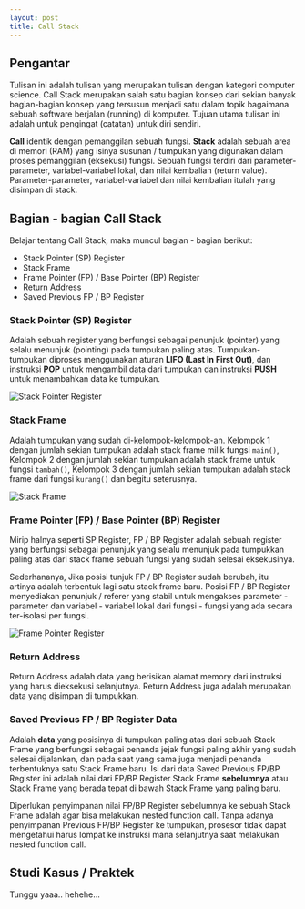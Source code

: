 ```yaml
---
layout: post
title: Call Stack
---
```


## Pengantar
Tulisan ini adalah tulisan yang merupakan tulisan dengan kategori computer science. Call Stack merupakan salah satu bagian 
konsep dari sekian banyak bagian-bagian konsep yang tersusun menjadi satu dalam topik bagaimana sebuah software berjalan 
(running) di komputer. Tujuan utama tulisan ini adalah untuk pengingat (catatan) untuk diri sendiri.

**Call** identik dengan pemanggilan sebuah fungsi. **Stack** adalah sebuah area di memori (RAM) yang isinya susunan / tumpukan 
yang digunakan dalam proses pemanggilan (eksekusi) fungsi. Sebuah fungsi terdiri dari parameter-parameter, variabel-variabel 
lokal, dan nilai kembalian (return value). Parameter-parameter, variabel-variabel dan nilai kembalian itulah yang disimpan di stack.

## Bagian - bagian Call Stack
Belajar tentang Call Stack, maka muncul bagian - bagian berikut:

* Stack Pointer (SP) Register
* Stack Frame
* Frame Pointer (FP) / Base Pointer (BP) Register
* Return Address
* Saved Previous FP / BP Register

### Stack Pointer (SP) Register
Adalah sebuah register yang berfungsi sebagai penunjuk (pointer) yang selalu menunjuk (pointing) pada tumpukan paling atas. 
Tumpukan-tumpukan diproses menggunakan aturan **LIFO (Last In First Out)**, dan instruksi **POP** untuk mengambil data dari 
tumpukan dan instruksi **PUSH** untuk menambahkan data ke tumpukan.

![Stack Pointer Register](http://res.cloudinary.com/okaprinarjaya/image/upload/v1482073533/okadiary/call-stack/SP1rsz.png)

### Stack Frame
Adalah tumpukan yang sudah di-kelompok-kelompok-an. Kelompok 1 dengan jumlah sekian tumpukan adalah stack frame milik fungsi 
`main()`, Kelompok 2 dengan jumlah sekian tumpukan adalah stack frame untuk fungsi `tambah()`, Kelompok 3 dengan jumlah sekian 
tumpukan adalah stack frame dari fungsi `kurang()` dan begitu seterusnya.

![Stack Frame](http://res.cloudinary.com/okaprinarjaya/image/upload/v1482073533/okadiary/call-stack/StackFrameRsz.png)

### Frame Pointer (FP) / Base Pointer (BP) Register
Mirip halnya seperti SP Register, FP / BP Register adalah sebuah register yang berfungsi sebagai penunjuk yang selalu menunjuk pada tumpukkan paling atas dari stack frame sebuah fungsi yang sudah selesai eksekusinya. 

Sederhananya, Jika posisi tunjuk FP / BP Register sudah berubah, itu artinya adalah terbentuk lagi satu stack frame baru. Posisi 
FP / BP Register  menyediakan penunjuk / referer yang stabil untuk mengakses parameter - parameter dan variabel - variabel lokal 
dari fungsi - fungsi yang ada secara ter-isolasi per fungsi. 

![Frame Pointer Register](http://res.cloudinary.com/okaprinarjaya/image/upload/v1482073532/okadiary/call-stack/FPRsz1.png)

### Return Address
Return Address adalah data yang berisikan alamat memory dari instruksi yang harus dieksekusi selanjutnya. Return Address juga 
adalah merupakan data yang disimpan di tumpukkan.

### Saved Previous FP / BP Register Data
Adalah **data** yang posisinya di tumpukan paling atas dari sebuah Stack Frame yang berfungsi sebagai penanda jejak fungsi 
paling akhir yang  sudah selesai dijalankan, dan pada saat yang sama juga menjadi penanda terbentuknya satu Stack Frame baru. 
Isi dari data Saved Previous FP/BP Register ini adalah nilai dari FP/BP Register Stack Frame **sebelumnya** atau Stack Frame 
yang berada tepat di bawah Stack Frame yang paling baru. 

Diperlukan penyimpanan nilai FP/BP Register sebelumnya ke sebuah Stack Frame adalah agar bisa melakukan nested function call. 
Tanpa adanya penyimpanan Previous FP/BP Register ke tumpukan, prosesor tidak dapat mengetahui harus lompat ke instruksi mana 
selanjutnya saat melakukan nested function call. 

## Studi Kasus / Praktek
Tunggu yaaa.. hehehe...
